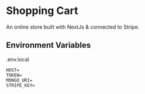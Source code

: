 # Shopping Cart
An online store built with NextJs &amp; connected to Stripe.

## Environment Variables
.env.local
```
HOST=
TOKEN=
MONGO_URI=
STRIPE_KEY=
```
